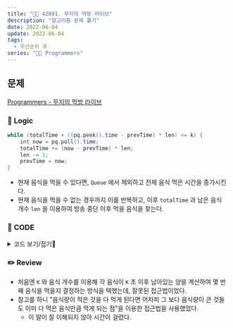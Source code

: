 ```yaml
---
title: "👩‍💻 42891. 무지의 먹방 라이브"
description: "알고리즘 문제 풀기"
date: 2022-06-04
update: 2022-06-04
tags:
  - 우선순위 큐
series: "👩‍💻 Programmers"
---
```


## 문제
[Programmers - 무지의 먹방 라이브](https://programmers.co.kr/learn/courses/30/lessons/42891)

### 📍 **Logic**

```java
while (totalTime + ((pq.peek().time - prevTime) * len) <= k) {
    int now = pq.poll().time;
    totalTime += (now - prevTime) * len;
    len -= 1;
    prevTime = now;
}
```

- 현재 음식을 먹을 수 있다면, `Queue` 에서 제외하고 전체 음식 먹은 시간을 증가시킨다.
- 현재 음식을 먹을 수 없는 경우까지 이를 반복하고, 이후 `totalTime` 과 남은 음식 개수 `len` 을 이용하여 방송 중단 이후 먹을 음식을 찾는다.

### 📄 **CODE**

<details>
  <summary>코드 보기/접기💫</summary>
    <div markdown="1">

	import java.util.*;

    class Food implements Comparable<Food> {
        int time;
        int idx;
        
        public Food(int time, int idx) {
            this.time = time;
            this.idx = idx;
        }
        
        @Override
        public int compareTo(Food f) {
            return this.time - f.time;
        }
    }

    class Solution {
        public int solution(int[] food_times, long k) {
            Queue<Food> pq = new PriorityQueue<>();
            // 모든 음식을 먹는데 걸리는 총 시간
            long foodSum = 0;
            int len = food_times.length;
            
            for (int i = 0; i < len; i++) {
                pq.add(new Food(food_times[i], i));
                foodSum += food_times[i];
            }
        
            // 음식을 다 섭취했는데 아직 K초가 되지 않았다면 -1 반환
            if (foodSum <= k) return -1;
            
            // 먹는데 사용한 시간
            long totalTime = 0;
            // 직전에 다 먹은 음식 시간
            long prevTime = 0;
            
            // 현재 음식을 먹을 수 있는 경우, totalTime을 증가
            while (totalTime + ((pq.peek().time - prevTime) * len) <= k) {
                int now = pq.poll().time;
                totalTime += (now - prevTime) * len;
                len -= 1;
                prevTime = now;
            }
            
            ArrayList<Food> remainFoods = new ArrayList<>();
            
            while (!pq.isEmpty()) remainFoods.add(pq.poll());
            
            // idx를 기준으로 오름차순 정렬
            remainFoods.sort(Comparator.comparingInt(o -> o.idx));
            
            return remainFoods.get((int) ((k - totalTime) % len)).idx + 1;
        }
    }
  	</div>
</details>

### ✏️ **Review**
- 처음엔 `K` 와 음식 개수를 이용해 각 음식이 `K` 초 이후 남아있는 양을 계산하여 몇 번째 음식을 먹을지 결정하는 방식을 택했는데, 잘못된 접근법이었다.
- 참고를 하니 "음식량이 적은 것을 다 먹게 된다면 어차피 그 보다 음식량이 큰 것들도 이미 다 먹은 음식만큼 먹게 되는 점"을 이용한 접근법을 사용했었다. 
  - 이 말이 잘 이해되지 않아 시간이 걸렸다.